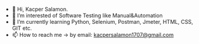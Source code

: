 - 👋 Hi, Kacper Salamon.
- 👀 I’m interested of Software Testing like Manual&Automation
- 🌱 I’m currently learning Python, Selenium, Postman, Jmeter, HTML, CSS, GIT etc.
- 📫 How to reach me -> by email: kacpersalamon1707@gmail.com

<!---
MajkWazowski/MajkWazowski is a ✨ special ✨ repository because its `README.md` (this file) appears on your GitHub profile.
You can click the Preview link to take a look at your changes.
--->
